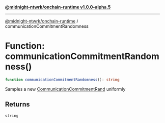 [**@midnight-ntwrk/onchain-runtime v1.0.0-alpha.5**](../README.md)

***

[@midnight-ntwrk/onchain-runtime](../globals.md) / communicationCommitmentRandomness

# Function: communicationCommitmentRandomness()

```ts
function communicationCommitmentRandomness(): string
```

Samples a new [CommunicationCommitmentRand](../type-aliases/CommunicationCommitmentRand.md) uniformly

## Returns

`string`
